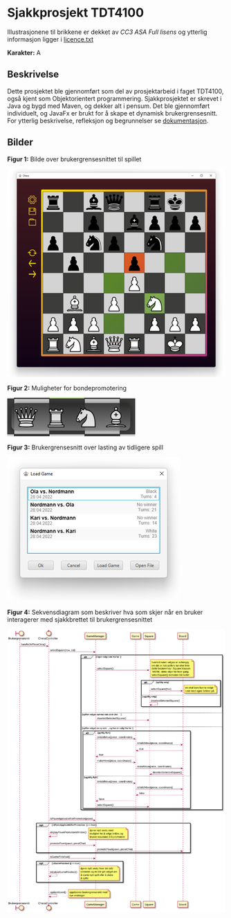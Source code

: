 # Sjakkprosjekt TDT4100

Illustrasjonene til brikkene er dekket av *CC3 ASA
Full lisens* og ytterlig informasjon ligger i [licence.txt](src/main/resources/images/license.txt.txt)

**Karakter:** A


## Beskrivelse
Dette prosjektet ble gjennomført som del av prosjektarbeid i faget TDT4100, også kjent som Objektorientert programmering. Sjakkprosjektet er skrevet i Java og bygd med Maven, og dekker alt i pensum. Det ble gjennomført individuelt, og JavaFx er brukt for å skape et dynamisk brukergrensesnitt. For ytterlig beskrivelse, refleksjon og begrunnelser se [dokumentasjon](docs/release1.md).


## Bilder

**Figur 1:** Bilde over brukergrensesnittet til spillet

![](images/picture1.png)

**Figur 2:** Muligheter for bondepromotering

![](images/picture2.png)

**Figur 3:** Brukergrensesnitt over lasting av tidligere spill

![](images/picture3.png)

**Figur 4:** Sekvensdiagram som beskriver hva som skjer når en bruker interagerer med sjakkbrettet til brukergrensesnittet

![](images/diagram1.svg)
